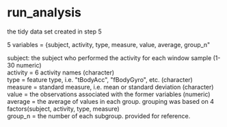 run_analysis
============
<title>Coursera GCD Course Project</title>
the tidy data set created in step 5

<p>5 variables = {subject, activity, type, measure, value, average, group_n"</p>

subject: the subject who performed the activity for each window sample (1-30 numeric) <br>
activity = 6 activity names (character) <br>
type = feature type, i.e. "tBodyAcc", "fBodyGyro", etc. (character) <br>
measure = standard measure, i.e. mean or standard deviation (character) <br>
value = the observations associated with the former variables (numeric) <br>
average = the average of values in each group. grouping was based on 4 factors(subject, activity, type, measure) <br>
group_n = the number of each subgroup. provided for reference.
